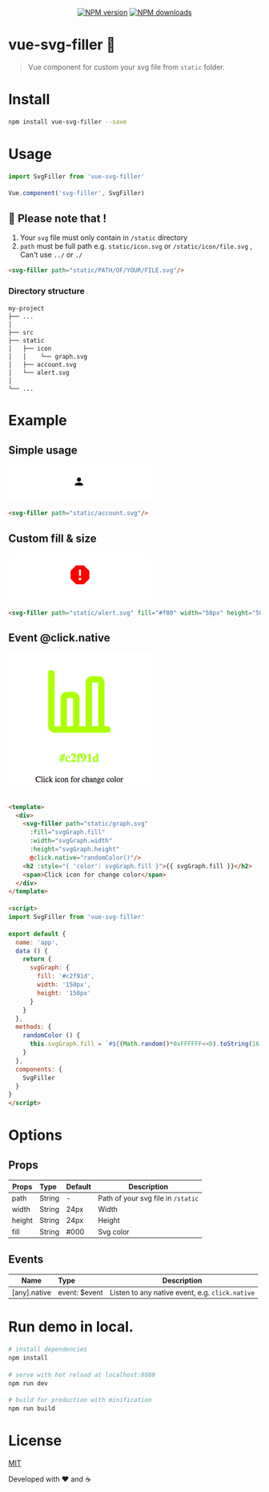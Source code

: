 
<p align="center">
  <a href="https://npmjs.com/package/vue-svg-filler"><img src="https://img.shields.io/npm/v/vue-svg-filler.svg?style=flat" alt="NPM version"></a>
  <a href="https://npmjs.com/package/vue-svg-filler"><img src="https://img.shields.io/npm/dm/vue-svg-filler.svg?style=flat" alt="NPM downloads"></a>
</p>

# vue-svg-filler 🎨

> Vue component for custom your svg file from `static` folder.

# Install

```sh
npm install vue-svg-filler --save
```
# Usage
```javascript
import SvgFiller from 'vue-svg-filler'

Vue.component('svg-filler', SvgFiller)
```
## 🚨 Please note that ! 

1. Your `svg` file must only contain in `/static` directory
2. `path` must be full path e.g. `static/icon.svg` or `/static/icon/file.svg` , Can't use `../` or `./`

```html
<svg-filler path="static/PATH/OF/YOUR/FILE.svg"/>
```
### Directory structure

```
my-project
├── ...
│
├── src
├── static
│   ├── icon
│   │    └── graph.svg
│   ├── account.svg
│   └── alert.svg
│
└── ...
```

# Example

## Simple usage
<img src="./demo/assets/ex1.png"/>

```html
<svg-filler path="static/account.svg"/>
```

## Custom fill & size
<img src="./demo/assets/ex2.png"/>

```html
<svg-filler path="static/alert.svg" fill="#f00" width="50px" height="50px"/>
```

## Event @click.native
<img src="./demo/assets/ex3.png"/>

```html
<template>
  <div>
    <svg-filler path="static/graph.svg"
      :fill="svgGraph.fill"
      :width="svgGraph.width"
      :height="svgGraph.height"
      @click.native="randomColor()"/>
    <h2 :style="{ 'color': svgGraph.fill }">{{ svgGraph.fill }}</h2>
    <span>Click icon for change color</span>
  </div>
</template>

<script>
import SvgFiller from 'vue-svg-filler'

export default {
  name: 'app',
  data () {
    return {
      svgGraph: {
        fill: '#c2f91d',
        width: '150px',
        height: '150px'
      }
    }
  },
  methods: {
    randomColor () {
      this.svgGraph.fill = `#${(Math.random()*0xFFFFFF<<0).toString(16)}`
    }
  },
  components: {
    SvgFiller
  }
}
</script>
```

# Options

## Props
| Props       | Type          | Default  | Description  |
| ----------- |:--------------| ---------|--------------|
| path         | String        | -        | Path of your svg file in `/static`  |
| width       | String        | 24px     | Width |
| height      | String        | 24px     | Height |
| fill        | String        | #000     | Svg color |

## Events
| Name          | Type          | Description  |
| --------------|:--------------|--------------|
| [any].native | event: $event  | Listen to any native event, e.g. `click.native`|

# Run demo in local.

``` bash
# install dependencies
npm install

# serve with hot reload at localhost:8080
npm run dev

# build for production with minification
npm run build
```
# License

[MIT](LICENSE)

Developed with ❤️ and ☕️
